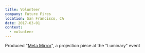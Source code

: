 ```yaml
---
title: Volunteer
company: Future Fires
location: San Francisco, CA
date: 2017-03-01
context:
  - volunteer
---
```


Produced "[Meta Mirror](/projects/meta-mirror)", a projection piece at the "Luminary" event
